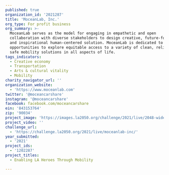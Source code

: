 ```yaml
---
published: true
organization_id: '2021287'
title: 'MoceanLab, Inc.'
org_type: For profit business
org_summary: >-
  MoceanLab serves as the model for engaging in empathetic and open
  collaboration with diverse stakeholders to design creative, future-focused,
  and inspirational human-centered solution. MoceanLab is dedicated to provide
  opportunities to explore equitable access to a variety of clean, reliable, and
  safe mobility solutions in all aspects of life.
tags_indicators:
  - Creative economy
  - Transportation
  - Arts & cultural vitality
  - Mobility
charity_navigator_url: ''
organization_website:
  - 'https://www.moceanlab.com'
twitter: '@moceancarshare'
instagram: '@moceancarshare'
facebook: facebook.com/moceancarshare
ein: '843153764'
zip: '90034'
project_image: 'https://images.la2050.org/challenge/2021/live/2048-wide/moceanlab-inc.jpg'
project_video: ''
challenge_url:
  - 'https://challenge.la2050.org/2021/live/moceanlab-inc/'
year_submitted:
  - '2021'
project_ids:
  - '1202287'
project_titles:
  - Enabling LA Heroes Through Mobility

---
```

